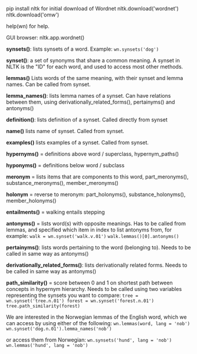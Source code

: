 pip install nltk
for initial download of Wordnet
nltk.download('wordnet')
nltk.download('omw')

help(wn) for help.

GUI browser:
nltk.app.wordnet()

**synsets()**: lists synsets of a word. Example: 
`wn.synsets('dog')` 


**synset()**: a set of synonyms that share a common meaning. A synset in NLTK is the "ID" for each word, and used to
access most other methods. 


**lemmas()** Lists words of the same meaning, with their synset and lemma names. Can be called from synset. 


**lemma_names()**: lists lemma names of a synset. 
Can have relations between them, using derivationally_related_forms(), pertainyms() and antonyms()


**definition()**: lists definition of a synset. Called directly from synset


**name()** lists name of synset. Called from synset.


**examples()** lists examples of a synset. Called from synset.


**hypernyms()** = definitions above word / superclass, hypernym_paths()


**hyponyms()** = definitions below word / subclass


**meronym** = lists items that are components to this word, part_meronyms(), substance_meronyms(), member_meronyms()


**holonym** = reverse to meronym: part_holonyms(), substance_holonyms(), member_holonyms()


**entailments()** = walking entails stepping


**antonyms()** = lists word(s) with opposite meanings. Has to be called from lemmas, and specified which item in index
to list antonyms from, for example:
`walk = wn.synset('walk.v.01')`
`walk.lemmas()[0].antonyms()`


**pertainyms()**: lists words pertaining to the word (belonging to). Needs to be called in same way as antonyms()


**derivationally_related_forms()**: lists derivationally related forms. Needs to be called in same way as antonyms()


**path_similarity()** = score between 0 and 1 on shortest path between concepts in hypernym hierarchy. Needs to be called
using two variables representing the synsets you want to compare:
`tree = wn.synset('tree.n.01')
forest = wn.synset('forest.n.01')
tree.path_similarity(forest)`


We are interested in the Norwegian lemmas of the English word, which we can access by using either of the following:
`wn.lemmas(word, lang = 'nob')
wn.synset('dog.n.01').lemma_names('nob')`

or access them from Norwegian:
`wn.synsets('hund', lang = 'nob')
wn.lemmas('hund', lang = 'nob')`


